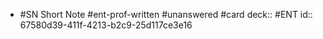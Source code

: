 - #SN Short Note #ent-prof-written #unanswered #card
  deck:: #ENT
  id:: 67580d39-411f-4213-b2c9-25d117ce3e16
